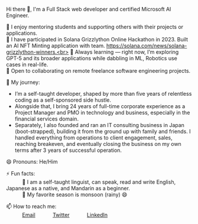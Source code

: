 Hi there 👋, I'm a Full Stack web developer and certified Microsoft AI Engineer.
 
💬 I enjoy mentoring students and supporting others with their projects or applications. <br>
🔭 I have participated in Solana Grizzlython Online Hackathon in 2023. Built an AI NFT Minting application with team. https://solana.com/news/solana-grizzlython-winners.<br>
🌱 Always learning — right now, I’m exploring GPT-5 and its broader applications while dabbling in ML, Robotics use cases in real-life.<br>
👯 Open to collaborating on remote freelance software engineering projects.<br>

📜 My journey: 
- I’m a self-taught developer, shaped by more than five years of relentless coding as a self-sponsored side hustle.
- Alongside that, I bring 24 years of full-time corporate experience as a Project Manager and PMO in technology and business, especially in the financial services domain.
- Separately, I also founded and ran an IT consulting business in Japan (boot-strapped), building it from the ground up with family and friends. I handled everything from operations to client engagement, sales, reaching breakeven, and eventually closing the business on my own terms after 3 years of successful operation.
  
😄 Pronouns: He/Him <br>

⚡ Fun facts:<br>
&nbsp;&nbsp;&nbsp;&nbsp;&nbsp;&nbsp;&nbsp;&nbsp;&nbsp;&nbsp; :musical_note:  I am a self-taught linguist, can speak, read and write English, Japanese as a native, and Mandarin as a beginner.<br>
&nbsp;&nbsp;&nbsp;&nbsp;&nbsp;&nbsp;&nbsp;&nbsp;&nbsp;&nbsp; :fallen_leaf: My favorite season is monsoon (rainy) :smile: <br>

📫 How to reach me: <br>
&nbsp;&nbsp;&nbsp;&nbsp;&nbsp;&nbsp;&nbsp;&nbsp;&nbsp;&nbsp; [Email](sb73639@yahoo.com)
&nbsp;&nbsp;&nbsp;&nbsp;&nbsp;&nbsp;&nbsp;&nbsp;&nbsp;&nbsp; [Twitter](https://www.twitter.com/svbcoder) 
&nbsp;&nbsp;&nbsp;&nbsp;&nbsp;&nbsp;&nbsp;&nbsp;&nbsp;&nbsp; [LinkedIn](https://www.linkedin.com/in/samir-bodhe/)
